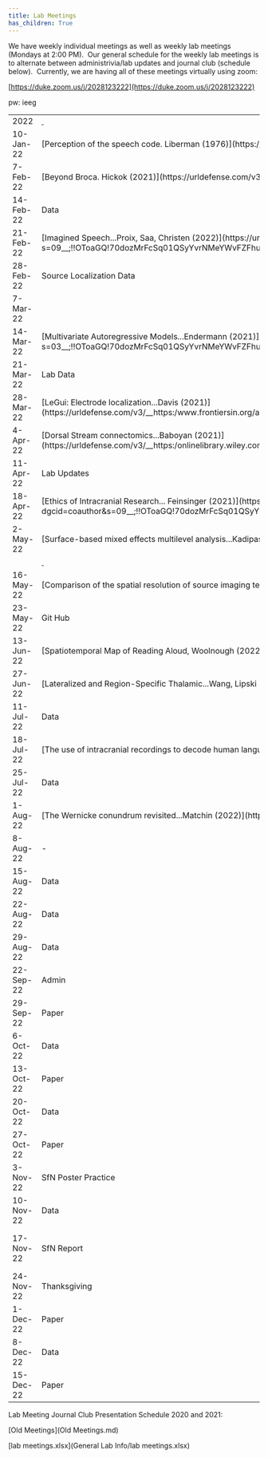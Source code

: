 ```yaml
---
title: Lab Meetings
has_children: True
---
```

We have weekly individual meetings as well as weekly lab meetings (Mondays at 2:00 PM).  Our general schedule for the weekly lab meetings is to alternate between administrivia/lab updates and journal club (schedule below).  Currently, we are having all of these meetings virtually using zoom:

[https://duke.zoom.us/j/2028123222](https://duke.zoom.us/j/2028123222)

pw: ieeg

<table border="0">

<tbody>

<tr>

<td>2022</td>

<td><span style="text-decoration:underline;"> </span></td>

<td> </td>

</tr>

<tr>

<td>10-Jan-22</td>

<td>[Perception of the speech code. Liberman (1976)](https://blogs.umass.edu/jkingstn/files/2013/12/liberman-etal-1967-psych-rev-74-6-431.pdf)</td>

<td>Aaron</td>

</tr>

<tr>

<td>7-Feb-22</td>

<td>[Beyond Broca. Hickok (2021)](https://urldefense.com/v3/__https:/psyarxiv.com/tewna/__;!!OToaGQ!70dozMrFcSq01QSyYvrNMeYWvFZFhugndrSPG9QNB9lzHGZyqz19RhzgzRtxRfPYHSs$)</td>

<td>Aidan</td>

</tr>

<tr>

<td>14-Feb-22</td>

<td>Data</td>

<td>Greg</td>

</tr>

<tr>

<td>21-Feb-22</td>

<td>[Imagined Speech...Proix, Saa, Christen (2022)](https://urldefense.com/v3/__https:/www.nature.com/articles/s41467-021-27725-3?s=09__;!!OToaGQ!70dozMrFcSq01QSyYvrNMeYWvFZFhugndrSPG9QNB9lzHGZyqz19RhzgzRtxn6w2bVE$)</td>

<td>Aaron</td>

</tr>

<tr>

<td>28-Feb-22</td>

<td>Source Localization Data</td>

<td>Aidan</td>

</tr>

<tr>

<td>7-Mar-22</td>

<td> </td>

<td>Kumar</td>

</tr>

<tr>

<td>14-Mar-22</td>

<td>[Multivariate Autoregressive Models...Endermann (2021)](https://urldefense.com/v3/__https:/www.biorxiv.org/content/10.1101/2021.12.01.470804v1?s=03__;!!OToaGQ!70dozMrFcSq01QSyYvrNMeYWvFZFhugndrSPG9QNB9lzHGZyqz19RhzgzRtx_c8EiCA$)</td>

<td>Kumar</td>

</tr>

<tr>

<td>21-Mar-22</td>

<td>Lab Data</td>

<td>Kumar</td>

</tr>

<tr>

<td>28-Mar-22</td>

<td>[LeGui: Electrode localization...Davis (2021)](https://urldefense.com/v3/__https:/www.frontiersin.org/articles/10.3389/fnins.2021.769872/full__;!!OToaGQ!70dozMrFcSq01QSyYvrNMeYWvFZFhugndrSPG9QNB9lzHGZyqz19RhzgzRtxA_LkJ4E$)</td>

<td>Palee</td>

</tr>

<tr>

<td>4-Apr-22</td>

<td>[Dorsal Stream connectomics...Baboyan (2021)](https://urldefense.com/v3/__https:/onlinelibrary.wiley.com/doi/full/10.1002/hbm.25647__;!!OToaGQ!70dozMrFcSq01QSyYvrNMeYWvFZFhugndrSPG9QNB9lzHGZyqz19RhzgzRtxVJegcm0$)</td>

<td>Greg</td>

</tr>

<tr>

<td>11-Apr-22</td>

<td>Lab Updates</td>

<td>All</td>

</tr>

<tr>

<td>18-Apr-22</td>

<td>[Ethics of Intracranial Research... Feinsinger (2021)](https://urldefense.com/v3/__https:/www.sciencedirect.com/science/article/pii/S0896627321009491?dgcid=coauthor&s=09__;!!OToaGQ!70dozMrFcSq01QSyYvrNMeYWvFZFhugndrSPG9QNB9lzHGZyqz19RhzgzRtxttyexmQ$)</td>

<td>Anna</td>

</tr>

<tr>

<td>2-May-22</td>

<td>[Surface-based mixed effects multilevel analysis...Kadipasaoglua (2014)](https://www.sciencedirect.com/science/article/pii/S1053811914005783?via%3Dihub)</td>

<td>Kumar</td>

</tr>

<tr>

<td> </td>

<td><span style="text-decoration:underline;"> </span></td>

<td>- </td>

</tr>

<tr>

<td>16-May-22</td>

<td>[Comparison of the spatial resolution of source imaging techniques...Hederich (2017)](https://www.sciencedirect.com/science/article/pii/S1053811917304913)</td>

<td>Aidan</td>

</tr>

<tr>

<td>23-May-22</td>

<td>Git Hub</td>

<td>Aaron</td>

</tr>

<tr>

<td>13-Jun-22</td>

<td>[Spatiotemporal Map of Reading Aloud, Woolnough (2022)](https://www.jneurosci.org/content/early/2022/05/27/JNEUROSCI.2324-21.2022)</td>

<td>Daniel</td>

</tr>

<tr>

<td>27-Jun-22</td>

<td>[<span style="font-size:100%;">Lateralized and Region-Specific Thalamic...Wang, Lipski (2022)</span>](https://www.jneurosci.org/content/42/15/3228)</td>

<td>Greg</td>

</tr>

<tr>

<td>11-Jul-22</td>

<td>Data</td>

<td>Kristina</td>

</tr>

<tr>

<td>18-Jul-22</td>

<td>[<span style="font-size:100%;">The use of intracranial recordings to decode human language... Martin (2016)</span>](https://www.sciencedirect.com/science/article/pii/S0093934X15301243?via%3Dihub)</td>

<td>Kassie</td>

</tr>

<tr>

<td>25-Jul-22</td>

<td>Data </td>

<td>Aaron</td>

</tr>

<tr>

<td>1-Aug-22</td>

<td>[<span style="font-size:100%;">The Wernicke conundrum revisited...Matchin (2022)</span>](https://academic.oup.com/brain/advance-article/doi/10.1093/brain/awac219/6612697)</td>

<td>Kristina</td>

</tr>

<tr>

<td>8-Aug-22</td>

<td>- </td>

<td>No Meeting</td>

</tr>

<tr>

<td>15-Aug-22</td>

<td>Data </td>

<td>Kristina</td>

</tr>

<tr>

<td>22-Aug-22</td>

<td>Data </td>

<td>Aidan</td>

</tr>

<tr>

<td>29-Aug-22</td>

<td>Data </td>

<td>Zac</td>

</tr>

<tr>

<td>22-Sep-22</td>

<td>Admin </td>

<td>Greg</td>

</tr>

<tr>

<td>29-Sep-22</td>

<td>Paper</td>

<td>Kumar</td>

</tr>

<tr>

<td>6-Oct-22</td>

<td>Data</td>

<td>Aidan</td>

</tr>

<tr>

<td>13-Oct-22</td>

<td>Paper</td>

<td>Zac</td>

</tr>

<tr>

<td>20-Oct-22</td>

<td>Data</td>

<td>Aaron</td>

</tr>

<tr>

<td>27-Oct-22</td>

<td>Paper</td>

<td>Ian</td>

</tr>

<tr>

<td>3-Nov-22</td>

<td>SfN Poster Practice</td>

<td>Aaron, Aidan, Kumar</td>

</tr>

<tr>

<td>10-Nov-22</td>

<td>Data</td>

<td>Ian</td>

</tr>

<tr>

<td>17-Nov-22</td>

<td>SfN Report</td>

<td>Aaron, Aidan, Kumar, Greg</td>

</tr>

<tr>

<td>24-Nov-22</td>

<td>Thanksgiving</td>

<td>No Meeting</td>

</tr>

<tr>

<td>1-Dec-22</td>

<td>Paper</td>

<td>Brooke</td>

</tr>

<tr>

<td>8-Dec-22</td>

<td>Data</td>

<td>Kassie</td>

</tr>

<tr>

<td>15-Dec-22</td>

<td>Paper</td>

<td>Alice</td>

</tr>

</tbody>

</table>

Lab Meeting Journal Club Presentation Schedule 2020 and 2021:

[Old Meetings](Old Meetings.md)

<div>

[lab meetings.xlsx](General Lab Info/lab meetings.xlsx)

</div>